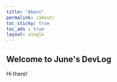 ```yaml
---
title: "About"
permalink: /about/
toc_sticky: true
toc_ads : true
layout: single
---
```


## Welcome to June's DevLog
Hi there!